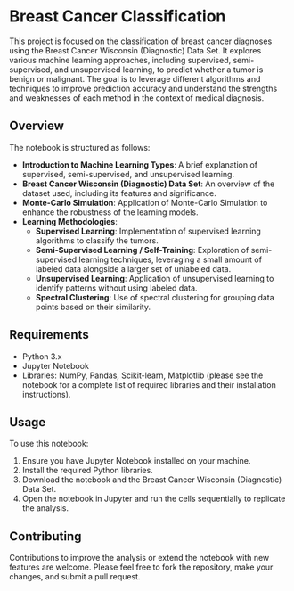 
# Breast Cancer Classification

This project is focused on the classification of breast cancer diagnoses using the Breast Cancer Wisconsin (Diagnostic) Data Set. It explores various machine learning approaches, including supervised, semi-supervised, and unsupervised learning, to predict whether a tumor is benign or malignant. The goal is to leverage different algorithms and techniques to improve prediction accuracy and understand the strengths and weaknesses of each method in the context of medical diagnosis.

## Overview

The notebook is structured as follows:

- **Introduction to Machine Learning Types**: A brief explanation of supervised, semi-supervised, and unsupervised learning.
- **Breast Cancer Wisconsin (Diagnostic) Data Set**: An overview of the dataset used, including its features and significance.
- **Monte-Carlo Simulation**: Application of Monte-Carlo Simulation to enhance the robustness of the learning models.
- **Learning Methodologies**:
  - **Supervised Learning**: Implementation of supervised learning algorithms to classify the tumors.
  - **Semi-Supervised Learning / Self-Training**: Exploration of semi-supervised learning techniques, leveraging a small amount of labeled data alongside a larger set of unlabeled data.
  - **Unsupervised Learning**: Application of unsupervised learning to identify patterns without using labeled data.
  - **Spectral Clustering**: Use of spectral clustering for grouping data points based on their similarity.

## Requirements

- Python 3.x
- Jupyter Notebook
- Libraries: NumPy, Pandas, Scikit-learn, Matplotlib (please see the notebook for a complete list of required libraries and their installation instructions).

## Usage

To use this notebook:

1. Ensure you have Jupyter Notebook installed on your machine.
2. Install the required Python libraries.
3. Download the notebook and the Breast Cancer Wisconsin (Diagnostic) Data Set.
4. Open the notebook in Jupyter and run the cells sequentially to replicate the analysis.

## Contributing

Contributions to improve the analysis or extend the notebook with new features are welcome. Please feel free to fork the repository, make your changes, and submit a pull request.
